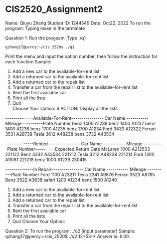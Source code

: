 # CIS2520_Assignment2

Name: Qiuyu Zhang
Student ID: 1244549
Date: Oct22, 2022
To run the program: Typing make in the terminate

Question 1:
Run the progeam: Type ./q1
```
qzhang17@percy:~/cis_2520$ ./q1
```

Print the menu and input the option number, then follow the instruction for each function
Sample:

1. Add a new car to the available-for-rent list
2. Add a returned car to the available-for-rent list
3. Add a returned car to the repair list
4. Transfer a car from the repair list to the available-for-rent list
5. Rent the first available car
6. Print all the lists
7. Quit <br />
Choose Your Option: 
6
ACTION: Display all the lists

--------------Available-For-Rent----------------
Car Name ----------- Mileage ----------Plate Number
  benz                1400               A1238
  benz                1400               A1237
  benz                1400               A1236
  benz                1700               A1235
  benz                1700               A1234
  Ford                3433               A12322
  Ferrari                3531               A28738
  Tesla                3612               A48238
  benz                  3732                A43534



--------------Rented----------------
Car Name ----------- Mileage ----------Plate Number----------Expected Return Date
  McLaren                1000               A212533             221122
  Benz                3332               A43534             221212
  Tesla                3212               A48238             221214
  Ford                1300               A9081             221218
  benz                1000               A1239             230415



--------------In Repair----------------
Car Name ----------- Mileage ----------Plate Number
  Ford                1100               A23211
  Tesla                2341               A9876
  Ferrari                3523               A8765
  Benz                3522               A3638
  safari                1200               A1234
  benz                  1500                A1240



1. Add a new car to the available-for-rent list
2. Add a returned car to the available-for-rent list
3. Add a returned car to the repair list
4. Transfer a car from the repair list to the available-for-rent list
5. Rent the first available car
6. Print all the lists
7. Quit
Choose Your Option: 

Question 2:
To run the program: ./q2 [input parameter]
Sample: 
qzhang17@percy:~/cis_2520$ ./q2 12+53-*
Answer is: 6.00.
